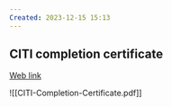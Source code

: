 ```yaml
---
Created: 2023-12-15 15:13
---
```

## CITI completion certificate

[Web link](https://www.citiprogram.org/members/index.cfm?pageID=50&showInstitution=660)

![[CITI-Completion-Certificate.pdf]]
